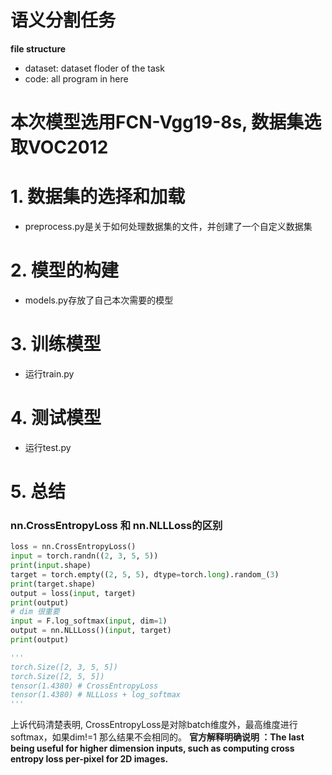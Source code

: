 # 语义分割任务
**file structure**

- dataset: dataset floder of the task
- code: all program in here

# 本次模型选用FCN-Vgg19-8s, 数据集选取VOC2012

# 1. 数据集的选择和加载
- preprocess.py是关于如何处理数据集的文件，并创建了一个自定义数据集

# 2. 模型的构建
- models.py存放了自己本次需要的模型

# 3. 训练模型
- 运行train.py

# 4. 测试模型
- 运行test.py

# 5. 总结
### nn.CrossEntropyLoss 和 nn.NLLLoss的区别
```python
loss = nn.CrossEntropyLoss()
input = torch.randn((2, 3, 5, 5))
print(input.shape)
target = torch.empty((2, 5, 5), dtype=torch.long).random_(3)
print(target.shape)
output = loss(input, target)
print(output)
# dim 很重要
input = F.log_softmax(input, dim=1)
output = nn.NLLLoss()(input, target)
print(output)

'''
torch.Size([2, 3, 5, 5])
torch.Size([2, 5, 5])
tensor(1.4380) # CrossEntropyLoss
tensor(1.4380) # NLLLoss + log_softmax
'''
```
上诉代码清楚表明, CrossEntropyLoss是对除batch维度外，最高维度进行softmax，如果dim!=1 那么结果不会相同的。
**官方解释明确说明 ：The last being useful for higher dimension inputs, such as computing cross entropy loss per-pixel for 2D images.**
